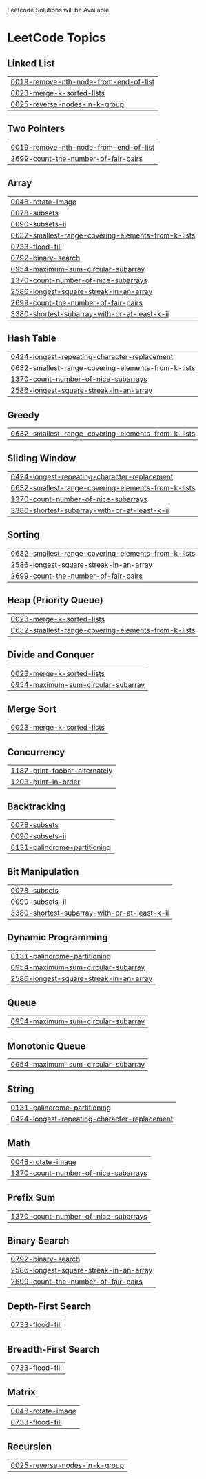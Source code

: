 Leetcode Solutions will be Available

<!---LeetCode Topics Start-->
# LeetCode Topics
## Linked List
|  |
| ------- |
| [0019-remove-nth-node-from-end-of-list](https://github.com/Sohailkhan2k02/Leetcode-All-codes/tree/master/0019-remove-nth-node-from-end-of-list) |
| [0023-merge-k-sorted-lists](https://github.com/Sohailkhan2k02/Leetcode-All-codes/tree/master/0023-merge-k-sorted-lists) |
| [0025-reverse-nodes-in-k-group](https://github.com/Sohailkhan2k02/Leetcode-All-codes/tree/master/0025-reverse-nodes-in-k-group) |
## Two Pointers
|  |
| ------- |
| [0019-remove-nth-node-from-end-of-list](https://github.com/Sohailkhan2k02/Leetcode-All-codes/tree/master/0019-remove-nth-node-from-end-of-list) |
| [2699-count-the-number-of-fair-pairs](https://github.com/Sohailkhan2k02/Leetcode-All-codes/tree/master/2699-count-the-number-of-fair-pairs) |
## Array
|  |
| ------- |
| [0048-rotate-image](https://github.com/Sohailkhan2k02/Leetcode-All-codes/tree/master/0048-rotate-image) |
| [0078-subsets](https://github.com/Sohailkhan2k02/Leetcode-All-codes/tree/master/0078-subsets) |
| [0090-subsets-ii](https://github.com/Sohailkhan2k02/Leetcode-All-codes/tree/master/0090-subsets-ii) |
| [0632-smallest-range-covering-elements-from-k-lists](https://github.com/Sohailkhan2k02/Leetcode-All-codes/tree/master/0632-smallest-range-covering-elements-from-k-lists) |
| [0733-flood-fill](https://github.com/Sohailkhan2k02/Leetcode-All-codes/tree/master/0733-flood-fill) |
| [0792-binary-search](https://github.com/Sohailkhan2k02/Leetcode-All-codes/tree/master/0792-binary-search) |
| [0954-maximum-sum-circular-subarray](https://github.com/Sohailkhan2k02/Leetcode-All-codes/tree/master/0954-maximum-sum-circular-subarray) |
| [1370-count-number-of-nice-subarrays](https://github.com/Sohailkhan2k02/Leetcode-All-codes/tree/master/1370-count-number-of-nice-subarrays) |
| [2586-longest-square-streak-in-an-array](https://github.com/Sohailkhan2k02/Leetcode-All-codes/tree/master/2586-longest-square-streak-in-an-array) |
| [2699-count-the-number-of-fair-pairs](https://github.com/Sohailkhan2k02/Leetcode-All-codes/tree/master/2699-count-the-number-of-fair-pairs) |
| [3380-shortest-subarray-with-or-at-least-k-ii](https://github.com/Sohailkhan2k02/Leetcode-All-codes/tree/master/3380-shortest-subarray-with-or-at-least-k-ii) |
## Hash Table
|  |
| ------- |
| [0424-longest-repeating-character-replacement](https://github.com/Sohailkhan2k02/Leetcode-All-codes/tree/master/0424-longest-repeating-character-replacement) |
| [0632-smallest-range-covering-elements-from-k-lists](https://github.com/Sohailkhan2k02/Leetcode-All-codes/tree/master/0632-smallest-range-covering-elements-from-k-lists) |
| [1370-count-number-of-nice-subarrays](https://github.com/Sohailkhan2k02/Leetcode-All-codes/tree/master/1370-count-number-of-nice-subarrays) |
| [2586-longest-square-streak-in-an-array](https://github.com/Sohailkhan2k02/Leetcode-All-codes/tree/master/2586-longest-square-streak-in-an-array) |
## Greedy
|  |
| ------- |
| [0632-smallest-range-covering-elements-from-k-lists](https://github.com/Sohailkhan2k02/Leetcode-All-codes/tree/master/0632-smallest-range-covering-elements-from-k-lists) |
## Sliding Window
|  |
| ------- |
| [0424-longest-repeating-character-replacement](https://github.com/Sohailkhan2k02/Leetcode-All-codes/tree/master/0424-longest-repeating-character-replacement) |
| [0632-smallest-range-covering-elements-from-k-lists](https://github.com/Sohailkhan2k02/Leetcode-All-codes/tree/master/0632-smallest-range-covering-elements-from-k-lists) |
| [1370-count-number-of-nice-subarrays](https://github.com/Sohailkhan2k02/Leetcode-All-codes/tree/master/1370-count-number-of-nice-subarrays) |
| [3380-shortest-subarray-with-or-at-least-k-ii](https://github.com/Sohailkhan2k02/Leetcode-All-codes/tree/master/3380-shortest-subarray-with-or-at-least-k-ii) |
## Sorting
|  |
| ------- |
| [0632-smallest-range-covering-elements-from-k-lists](https://github.com/Sohailkhan2k02/Leetcode-All-codes/tree/master/0632-smallest-range-covering-elements-from-k-lists) |
| [2586-longest-square-streak-in-an-array](https://github.com/Sohailkhan2k02/Leetcode-All-codes/tree/master/2586-longest-square-streak-in-an-array) |
| [2699-count-the-number-of-fair-pairs](https://github.com/Sohailkhan2k02/Leetcode-All-codes/tree/master/2699-count-the-number-of-fair-pairs) |
## Heap (Priority Queue)
|  |
| ------- |
| [0023-merge-k-sorted-lists](https://github.com/Sohailkhan2k02/Leetcode-All-codes/tree/master/0023-merge-k-sorted-lists) |
| [0632-smallest-range-covering-elements-from-k-lists](https://github.com/Sohailkhan2k02/Leetcode-All-codes/tree/master/0632-smallest-range-covering-elements-from-k-lists) |
## Divide and Conquer
|  |
| ------- |
| [0023-merge-k-sorted-lists](https://github.com/Sohailkhan2k02/Leetcode-All-codes/tree/master/0023-merge-k-sorted-lists) |
| [0954-maximum-sum-circular-subarray](https://github.com/Sohailkhan2k02/Leetcode-All-codes/tree/master/0954-maximum-sum-circular-subarray) |
## Merge Sort
|  |
| ------- |
| [0023-merge-k-sorted-lists](https://github.com/Sohailkhan2k02/Leetcode-All-codes/tree/master/0023-merge-k-sorted-lists) |
## Concurrency
|  |
| ------- |
| [1187-print-foobar-alternately](https://github.com/Sohailkhan2k02/Leetcode-All-codes/tree/master/1187-print-foobar-alternately) |
| [1203-print-in-order](https://github.com/Sohailkhan2k02/Leetcode-All-codes/tree/master/1203-print-in-order) |
## Backtracking
|  |
| ------- |
| [0078-subsets](https://github.com/Sohailkhan2k02/Leetcode-All-codes/tree/master/0078-subsets) |
| [0090-subsets-ii](https://github.com/Sohailkhan2k02/Leetcode-All-codes/tree/master/0090-subsets-ii) |
| [0131-palindrome-partitioning](https://github.com/Sohailkhan2k02/Leetcode-All-codes/tree/master/0131-palindrome-partitioning) |
## Bit Manipulation
|  |
| ------- |
| [0078-subsets](https://github.com/Sohailkhan2k02/Leetcode-All-codes/tree/master/0078-subsets) |
| [0090-subsets-ii](https://github.com/Sohailkhan2k02/Leetcode-All-codes/tree/master/0090-subsets-ii) |
| [3380-shortest-subarray-with-or-at-least-k-ii](https://github.com/Sohailkhan2k02/Leetcode-All-codes/tree/master/3380-shortest-subarray-with-or-at-least-k-ii) |
## Dynamic Programming
|  |
| ------- |
| [0131-palindrome-partitioning](https://github.com/Sohailkhan2k02/Leetcode-All-codes/tree/master/0131-palindrome-partitioning) |
| [0954-maximum-sum-circular-subarray](https://github.com/Sohailkhan2k02/Leetcode-All-codes/tree/master/0954-maximum-sum-circular-subarray) |
| [2586-longest-square-streak-in-an-array](https://github.com/Sohailkhan2k02/Leetcode-All-codes/tree/master/2586-longest-square-streak-in-an-array) |
## Queue
|  |
| ------- |
| [0954-maximum-sum-circular-subarray](https://github.com/Sohailkhan2k02/Leetcode-All-codes/tree/master/0954-maximum-sum-circular-subarray) |
## Monotonic Queue
|  |
| ------- |
| [0954-maximum-sum-circular-subarray](https://github.com/Sohailkhan2k02/Leetcode-All-codes/tree/master/0954-maximum-sum-circular-subarray) |
## String
|  |
| ------- |
| [0131-palindrome-partitioning](https://github.com/Sohailkhan2k02/Leetcode-All-codes/tree/master/0131-palindrome-partitioning) |
| [0424-longest-repeating-character-replacement](https://github.com/Sohailkhan2k02/Leetcode-All-codes/tree/master/0424-longest-repeating-character-replacement) |
## Math
|  |
| ------- |
| [0048-rotate-image](https://github.com/Sohailkhan2k02/Leetcode-All-codes/tree/master/0048-rotate-image) |
| [1370-count-number-of-nice-subarrays](https://github.com/Sohailkhan2k02/Leetcode-All-codes/tree/master/1370-count-number-of-nice-subarrays) |
## Prefix Sum
|  |
| ------- |
| [1370-count-number-of-nice-subarrays](https://github.com/Sohailkhan2k02/Leetcode-All-codes/tree/master/1370-count-number-of-nice-subarrays) |
## Binary Search
|  |
| ------- |
| [0792-binary-search](https://github.com/Sohailkhan2k02/Leetcode-All-codes/tree/master/0792-binary-search) |
| [2586-longest-square-streak-in-an-array](https://github.com/Sohailkhan2k02/Leetcode-All-codes/tree/master/2586-longest-square-streak-in-an-array) |
| [2699-count-the-number-of-fair-pairs](https://github.com/Sohailkhan2k02/Leetcode-All-codes/tree/master/2699-count-the-number-of-fair-pairs) |
## Depth-First Search
|  |
| ------- |
| [0733-flood-fill](https://github.com/Sohailkhan2k02/Leetcode-All-codes/tree/master/0733-flood-fill) |
## Breadth-First Search
|  |
| ------- |
| [0733-flood-fill](https://github.com/Sohailkhan2k02/Leetcode-All-codes/tree/master/0733-flood-fill) |
## Matrix
|  |
| ------- |
| [0048-rotate-image](https://github.com/Sohailkhan2k02/Leetcode-All-codes/tree/master/0048-rotate-image) |
| [0733-flood-fill](https://github.com/Sohailkhan2k02/Leetcode-All-codes/tree/master/0733-flood-fill) |
## Recursion
|  |
| ------- |
| [0025-reverse-nodes-in-k-group](https://github.com/Sohailkhan2k02/Leetcode-All-codes/tree/master/0025-reverse-nodes-in-k-group) |
<!---LeetCode Topics End-->